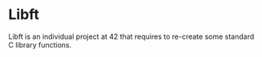 # Libft
Libft is an individual project at 42 that requires to re-create some standard C library functions.
